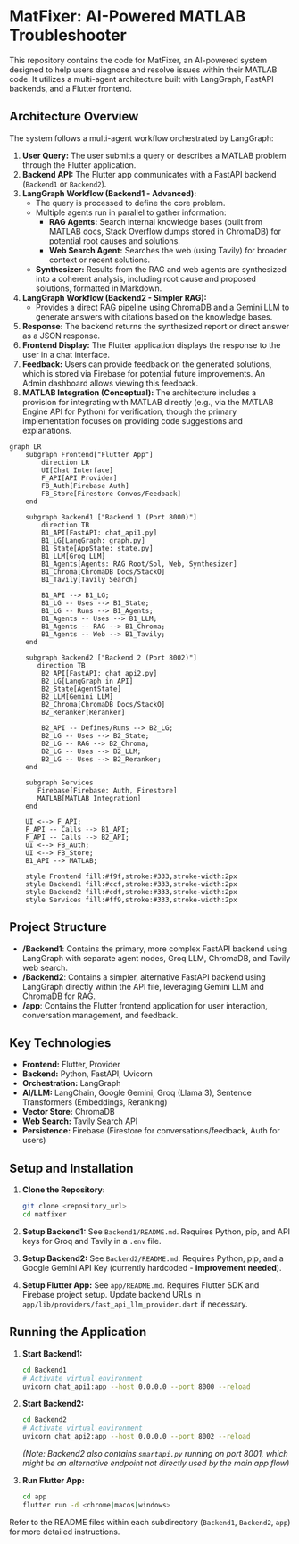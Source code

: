 # MatFixer: AI-Powered MATLAB Troubleshooter

This repository contains the code for MatFixer, an AI-powered system designed to help users diagnose and resolve issues within their MATLAB code. It utilizes a multi-agent architecture built with LangGraph, FastAPI backends, and a Flutter frontend.

## Architecture Overview

The system follows a multi-agent workflow orchestrated by LangGraph:

1. **User Query:** The user submits a query or describes a MATLAB problem through the Flutter application.
2. **Backend API:** The Flutter app communicates with a FastAPI backend (`Backend1` or `Backend2`).
3. **LangGraph Workflow (Backend1 - Advanced):**
    * The query is processed to define the core problem.
    * Multiple agents run in parallel to gather information:
        * **RAG Agents:** Search internal knowledge bases (built from MATLAB docs, Stack Overflow dumps stored in ChromaDB) for potential root causes and solutions.
        * **Web Search Agent:** Searches the web (using Tavily) for broader context or recent solutions.
    * **Synthesizer:** Results from the RAG and web agents are synthesized into a coherent analysis, including root cause and proposed solutions, formatted in Markdown.
4. **LangGraph Workflow (Backend2 - Simpler RAG):**
    * Provides a direct RAG pipeline using ChromaDB and a Gemini LLM to generate answers with citations based on the knowledge bases.
5. **Response:** The backend returns the synthesized report or direct answer as a JSON response.
6. **Frontend Display:** The Flutter application displays the response to the user in a chat interface.
7. **Feedback:** Users can provide feedback on the generated solutions, which is stored via Firebase for potential future improvements. An Admin dashboard allows viewing this feedback.
8. **MATLAB Integration (Conceptual):** The architecture includes a provision for integrating with MATLAB directly (e.g., via the MATLAB Engine API for Python) for verification, though the primary implementation focuses on providing code suggestions and explanations.

```mermaid
graph LR
    subgraph Frontend["Flutter App"]
        direction LR
        UI[Chat Interface]
        F_API[API Provider]
        FB_Auth[Firebase Auth]
        FB_Store[Firestore Convos/Feedback]
    end

    subgraph Backend1 ["Backend 1 (Port 8000)"]
        direction TB
        B1_API[FastAPI: chat_api1.py]
        B1_LG[LangGraph: graph.py]
        B1_State[AppState: state.py]
        B1_LLM[Groq LLM]
        B1_Agents[Agents: RAG Root/Sol, Web, Synthesizer]
        B1_Chroma[ChromaDB Docs/StackO]
        B1_Tavily[Tavily Search]

        B1_API --> B1_LG;
        B1_LG -- Uses --> B1_State;
        B1_LG -- Runs --> B1_Agents;
        B1_Agents -- Uses --> B1_LLM;
        B1_Agents -- RAG --> B1_Chroma;
        B1_Agents -- Web --> B1_Tavily;
    end

    subgraph Backend2 ["Backend 2 (Port 8002)"]
       direction TB
        B2_API[FastAPI: chat_api2.py]
        B2_LG[LangGraph in API]
        B2_State[AgentState]
        B2_LLM[Gemini LLM]
        B2_Chroma[ChromaDB Docs/StackO]
        B2_Reranker[Reranker]

        B2_API -- Defines/Runs --> B2_LG;
        B2_LG -- Uses --> B2_State;
        B2_LG -- RAG --> B2_Chroma;
        B2_LG -- Uses --> B2_LLM;
        B2_LG -- Uses --> B2_Reranker;
    end

    subgraph Services
       Firebase[Firebase: Auth, Firestore]
       MATLAB[MATLAB Integration]
    end

    UI <--> F_API;
    F_API -- Calls --> B1_API;
    F_API -- Calls --> B2_API;
    UI <--> FB_Auth;
    UI <--> FB_Store;
    B1_API --> MATLAB;

    style Frontend fill:#f9f,stroke:#333,stroke-width:2px
    style Backend1 fill:#ccf,stroke:#333,stroke-width:2px
    style Backend2 fill:#cdf,stroke:#333,stroke-width:2px
    style Services fill:#ff9,stroke:#333,stroke-width:2px
```

## Project Structure

* **/Backend1**: Contains the primary, more complex FastAPI backend using LangGraph with separate agent nodes, Groq LLM, ChromaDB, and Tavily web search.
* **/Backend2**: Contains a simpler, alternative FastAPI backend using LangGraph directly within the API file, leveraging Gemini LLM and ChromaDB for RAG.
* **/app**: Contains the Flutter frontend application for user interaction, conversation management, and feedback.

## Key Technologies

* **Frontend:** Flutter, Provider
* **Backend:** Python, FastAPI, Uvicorn
* **Orchestration:** LangGraph
* **AI/LLM:** LangChain, Google Gemini, Groq (Llama 3), Sentence Transformers (Embeddings, Reranking)
* **Vector Store:** ChromaDB
* **Web Search:** Tavily Search API
* **Persistence:** Firebase (Firestore for conversations/feedback, Auth for users)

## Setup and Installation

1. **Clone the Repository:**

    ```bash
    git clone <repository_url>
    cd matfixer
    ```

2. **Setup Backend1:** See `Backend1/README.md`. Requires Python, pip, and API keys for Groq and Tavily in a `.env` file.
3. **Setup Backend2:** See `Backend2/README.md`. Requires Python, pip, and a Google Gemini API Key (currently hardcoded - **improvement needed**).
4. **Setup Flutter App:** See `app/README.md`. Requires Flutter SDK and Firebase project setup. Update backend URLs in `app/lib/providers/fast_api_llm_provider.dart` if necessary.

## Running the Application

1. **Start Backend1:**

    ```bash
    cd Backend1
    # Activate virtual environment
    uvicorn chat_api1:app --host 0.0.0.0 --port 8000 --reload
    ```

2. **Start Backend2:**

    ```bash
    cd Backend2
    # Activate virtual environment
    uvicorn chat_api2:app --host 0.0.0.0 --port 8002 --reload
    ```

    *(Note: Backend2 also contains `smartapi.py` running on port 8001, which might be an alternative endpoint not directly used by the main app flow)*
3. **Run Flutter App:**

    ```bash
    cd app
    flutter run -d <chrome|macos|windows>
    ```

Refer to the README files within each subdirectory (`Backend1`, `Backend2`, `app`) for more detailed instructions.
